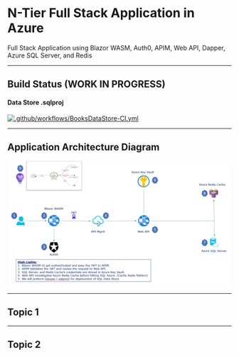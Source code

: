 # N-Tier Full Stack Application in Azure
Full Stack Application using Blazor WASM, Auth0, APIM, Web API, Dapper, Azure SQL Server, and Redis

---
## Build Status (WORK IN PROGRESS)

#### Data Store .sqlproj
[![.github/workflows/BooksDataStore-CI.yml](https://github.com/vishipayyallore/blazorwasm-apim-api-sql-redis/actions/workflows/BooksDataStore-CI.yml/badge.svg)](https://github.com/vishipayyallore/blazorwasm-apim-api-sql-redis/actions/workflows/BooksDataStore-CI.yml)

---
## Application Architecture Diagram

![Application Architecture](./documentation/images/ApplicationArchitecture.PNG "N-Tier Full Stack Application in Azure")

---
## Topic 1

---
## Topic 2


